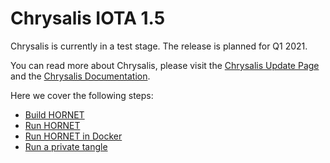 # Chrysalis IOTA 1.5

Chrysalis is currently in a test stage. The release is planned for Q1 2021.

You can read more about Chrysalis, please visit the [Chrysalis Update Page](https://chrysalis.iota.org/) and the [Chrysalis Documentation](https://chrysalis.docs.iota.org/).

Here we cover the following steps:

- [Build HORNET](./build.md)
- [Run HORNET](./run.md)
- [Run HORNET in Docker](./run_docker.md)
- [Run a private tangle](./private_tangle.md)